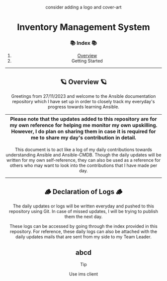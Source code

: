 <div align="center">

<div align="center">

consider adding a logo and cover-art

<!-- <h1 align="center"> -->
# Inventory Management System
<!-- </h1> -->

</div>


### 📚 Index 📚

1. [Overview](#🪐-Overview-🪐)
2. Getting Started

_____________________________________________________________________________________

<div align="center">

## 🪐 **Overview** 🪐
</div>


Greetings from 27/11/2023 and welcome to the Ansible documentation repository which I have set up in order to closely track my everyday's progress towards learning Ansible.

| **Please note that the updates added to this repository are for my own reference for helping me monitor my own upskilling. However, I do plan on sharing them in case it is required for me to share my day's contribution in detail.** |
|----------|

This document is to act like a log of my daily contributions towards understanding Ansible and Ansible-CMDB. Though the daily updates will be written for my own self-reference, they can also be used as a reference for others who may want to look into the contributions that I have made per day.

_____________________________________________________________________________________

<div align="center">

## 🪵 **Declaration of Logs** 🪵
</div>

The daily updates or logs will be written everyday and pushed to this repository using Git. In case of missed updates, I will be trying to publish them the next day.

These logs can be accessed by going through the index provided in this repository. For reference, these daily logs can also be attached with the daily updates mails that are sent from my side to my Team Leader.

## abcd
> [!TIP]
> Use ims
> client 

